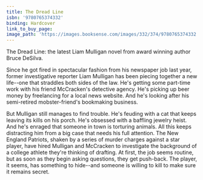 ```yaml
---
title: The Dread Line
isbn: '9780765374332'
binding: Hardcover
link_to_buy_page:
image_path: 'https://images.booksense.com/images/332/374/9780765374332.jpg'
---
```



The Dread Line: the latest Liam Mulligan novel from award winning author Bruce DeSilva.

Since he got fired in spectacular fashion from his newspaper job last year, former investigative reporter Liam Mulligan has been piecing together a new life--one that straddles both sides of the law. He's getting some part-time work with his friend McCracken's detective agency. He's picking up beer money by freelancing for a local news website. And he's looking after his semi-retired mobster-friend's bookmaking business.

But Mulligan still manages to find trouble. He's feuding with a cat that keeps leaving its kills on his porch. He's obsessed with a baffling jewelry heist. And he's enraged that someone in town is torturing animals. All this keeps distracting him from a big case that needs his full attention. The New England Patriots, shaken by a series of murder charges against a star player, have hired Mulligan and McCracken to investigate the background of a college athlete they're thinking of drafting. At first, the job seems routine, but as soon as they begin asking questions, they get push-back. The player, it seems, has something to hide--and someone is willing to kill to make sure it remains secret.